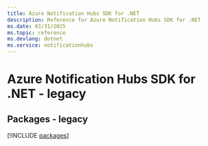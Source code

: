 ```yaml
---
title: Azure Notification Hubs SDK for .NET
description: Reference for Azure Notification Hubs SDK for .NET
ms.date: 03/31/2025
ms.topic: reference
ms.devlang: dotnet
ms.service: notificationhubs
---
```

# Azure Notification Hubs SDK for .NET - legacy
## Packages - legacy
[!INCLUDE [packages](notification-hubs-index.md)]